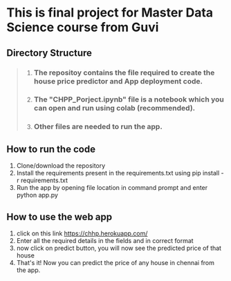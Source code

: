 # This is final project for Master Data Science course from Guvi

## Directory Structure

> 1. ### The repositoy contains the file required to create the house price predictor and App deployment code.
> 2. ### The "CHPP_Porject.ipynb" file is a notebook which you can open and run using colab (recommended).
> 3. ### Other files are needed to run the app.

## How to run the code
1. Clone/download the repository
2. Install the requirements present in the requirements.txt using pip install -r requirements.txt
3. Run the app by opening file location in command prompt and enter python app.py 

## How to use the web app
1. click on this link https://chhp.herokuapp.com/
2. Enter all the required details in the fields and in correct format 
3. now click on predict button, you will now see the predicted price of that house
4. That's it! Now you can predict the price of any house in chennai from the app.

